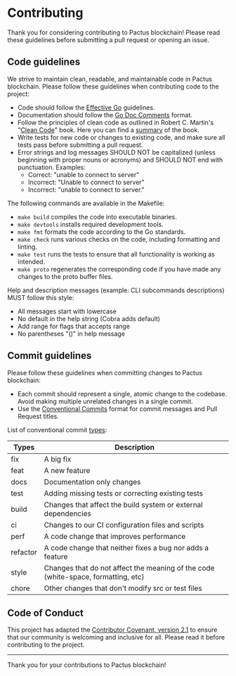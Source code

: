 # Contributing

Thank you for considering contributing to Pactus blockchain!
Please read these guidelines before submitting a pull request or opening an issue.

## Code guidelines

We strive to maintain clean, readable, and maintainable code in Pactus blockchain.
Please follow these guidelines when contributing code to the project:

- Code should follow the [Effective Go](https://golang.org/doc/effective_go.html) guidelines.
- Documentation should follow the [Go Doc Comments](https://go.dev/doc/comment) format.
- Follow the principles of clean code as outlined in Robert C. Martin's "[Clean Code](https://www.amazon.com/Clean-Code-Handbook-Software-Craftsmanship/dp/0132350882)" book. Here you can find a [summary](https://gist.github.com/wojteklu/73c6914cc446146b8b533c0988cf8d29) of the book.
- Write tests for new code or changes to existing code, and make sure all tests pass before submitting a pull request.
- Error strings and log messages SHOULD NOT be capitalized (unless beginning with proper nouns or acronyms) and
 SHOULD NOT end with punctuation. Examples:
  * Correct: "unable to connect to server"
  * Incorrect: "Unable to connect to server"
  * Incorrect: "unable to connect to server."

The following commands are available in the Makefile:

- `make build` compiles the code into executable binaries.
- `make devtools` installs required development tools.
- `make fmt` formats the code according to the Go standards.
- `make check` runs various checks on the code, including formatting and linting.
- `make test` runs the tests to ensure that all functionality is working as intended.
- `make proto` regenerates the corresponding code if you have made any changes to the proto buffer files.

Help and description messages (example: CLI subcommands descriptions) MUST follow this style:

- All messages start with lowercase
- No default in the help string (Cobra adds default)
- Add range for flags that accepts range
- No parentheses "()" in help message

## Commit guidelines

Please follow these guidelines when committing changes to Pactus blockchain:

- Each commit should represent a single, atomic change to the codebase.
  Avoid making multiple unrelated changes in a single commit.
- Use the [Conventional Commits](https://www.conventionalcommits.org/en/v1.0.0/) format for commit messages and Pull Request titles.

List of conventional commit [types](https://github.com/commitizen/conventional-commit-types/blob/master/index.json):

| Types    | Description                                                                       |
| -------- | --------------------------------------------------------------------------------- |
| fix      | A big fix                                                                         |
| feat     | A new feature                                                                     |
| docs     | Documentation only changes                                                        |
| test     | Adding missing tests or correcting existing tests                                 |
| build    | Changes that affect the build system or external dependencies                     |
| ci       | Changes to our CI configuration files and scripts                                 |
| perf     | A code change that improves performance                                           |
| refactor | A code change that neither fixes a bug nor adds a feature                         |
| style    | Changes that do not affect the meaning of the code (white-space, formatting, etc) |
| chore    | Other changes that don't modify src or test files                                 |

## Code of Conduct

This project has adapted the [Contributor Covenant, version 2.1](https://www.contributor-covenant.org/version/2/1/code_of_conduct/)
to ensure that our community is welcoming and inclusive for all.
Please read it before contributing to the project.

---

Thank you for your contributions to Pactus blockchain!
